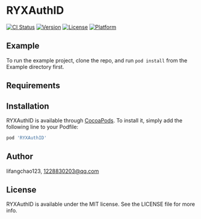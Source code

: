 # RYXAuthID

[![CI Status](https://img.shields.io/travis/lifangchao123/RYXAuthID.svg?style=flat)](https://travis-ci.org/lifangchao123/RYXAuthID)
[![Version](https://img.shields.io/cocoapods/v/RYXAuthID.svg?style=flat)](https://cocoapods.org/pods/RYXAuthID)
[![License](https://img.shields.io/cocoapods/l/RYXAuthID.svg?style=flat)](https://cocoapods.org/pods/RYXAuthID)
[![Platform](https://img.shields.io/cocoapods/p/RYXAuthID.svg?style=flat)](https://cocoapods.org/pods/RYXAuthID)

## Example

To run the example project, clone the repo, and run `pod install` from the Example directory first.

## Requirements

## Installation

RYXAuthID is available through [CocoaPods](https://cocoapods.org). To install
it, simply add the following line to your Podfile:

```ruby
pod 'RYXAuthID'
```

## Author

lifangchao123, 1228830203@qq.com

## License

RYXAuthID is available under the MIT license. See the LICENSE file for more info.

